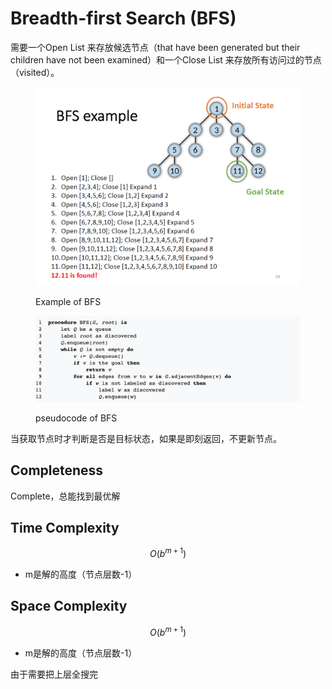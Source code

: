 # Breadth-first Search (BFS)

需要一个Open List 来存放候选节点（that have been generated but their children have not been examined）和一个Close List 来存放所有访问过的节点（visited）。

<figure><img src="../../../.gitbook/assets/image (144).png" alt=""><figcaption><p>Example of BFS</p></figcaption></figure>

<figure><img src="../../../.gitbook/assets/image (145).png" alt=""><figcaption><p>pseudocode of BFS</p></figcaption></figure>

当获取节点时才判断是否是目标状态，如果是即刻返回，不更新节点。

## Completeness

Complete，总能找到最优解

## Time Complexity

$$
O(b^{m+1})
$$

* m是解的高度（节点层数-1）

## Space Complexity

$$
O(b^{m+1})
$$

* m是解的高度（节点层数-1）

由于需要把上层全搜完
